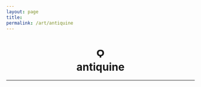 ```yaml
---
layout: page
title: 
permalink: /art/antiquine
---
```


<center>
<h1>
Ϙ<br>
antiquine 
</h1>

<hr>

</center>
